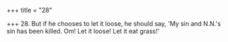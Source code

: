 +++
title = "28"

+++
28. But if he chooses to let it loose, he should say, 'My sin and N.N.'s sin has been killed. Om! Let it loose! Let it eat grass!'
